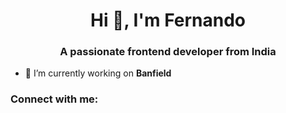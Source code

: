<h1 align="center">Hi 👋, I'm Fernando</h1>
<h3 align="center">A passionate frontend developer from India</h3>

- 🔭 I’m currently working on **Banfield**

<h3 align="left">Connect with me:</h3>
<p align="left">
</p>